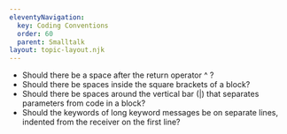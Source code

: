 ```yaml
---
eleventyNavigation:
  key: Coding Conventions
  order: 60
  parent: Smalltalk
layout: topic-layout.njk
---
```


- Should there be a space after the return operator ^ ?
- Should there be spaces inside the square brackets of a block?
- Should there be spaces around the vertical bar (|) that
  separates parameters from code in a block?
- Should the keywords of long keyword messages
  be on separate lines, indented from the receiver on the first line?

